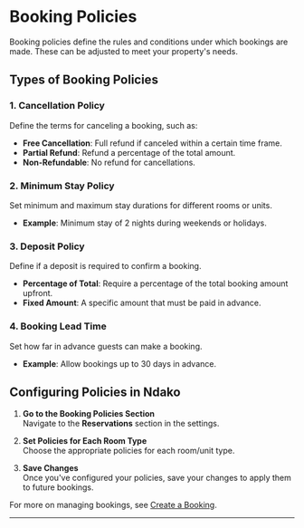 # Booking Policies

Booking policies define the rules and conditions under which bookings are made. These can be adjusted to meet your property's needs.

## Types of Booking Policies

### 1. **Cancellation Policy**

Define the terms for canceling a booking, such as:

- **Free Cancellation**: Full refund if canceled within a certain time frame.
- **Partial Refund**: Refund a percentage of the total amount.
- **Non-Refundable**: No refund for cancellations.

### 2. **Minimum Stay Policy**

Set minimum and maximum stay durations for different rooms or units.

- **Example**: Minimum stay of 2 nights during weekends or holidays.

### 3. **Deposit Policy**

Define if a deposit is required to confirm a booking.

- **Percentage of Total**: Require a percentage of the total booking amount upfront.
- **Fixed Amount**: A specific amount that must be paid in advance.

### 4. **Booking Lead Time**

Set how far in advance guests can make a booking.

- **Example**: Allow bookings up to 30 days in advance.

## Configuring Policies in Ndako

1. **Go to the Booking Policies Section**  
   Navigate to the **Reservations** section in the settings.

2. **Set Policies for Each Room Type**  
   Choose the appropriate policies for each room/unit type.

3. **Save Changes**  
   Once you've configured your policies, save your changes to apply them to future bookings.

For more on managing bookings, see [Create a Booking]( /user-docs/reservations/create-booking).

---
